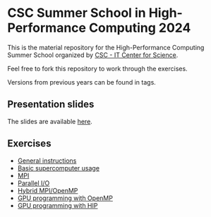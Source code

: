 # CSC Summer School in High-Performance Computing 2024

This is the material repository for the High-Performance Computing Summer School organized by [CSC - IT Center for Science](https://csc.fi/en/).

Feel free to fork this repository to work through the exercises.

Versions from previous years can be found in tags.

## Presentation slides

The slides are available [here](https://csc-training.github.io/summerschool/).

## Exercises

 - [General instructions](exercise-instructions.md)
 - [Basic supercomputer usage](computer-platforms)
 - [MPI](mpi)
 - [Parallel I/O](parallel-io)
 - [Hybrid MPI/OpenMP](hybrid)
 - [GPU programming with OpenMP](gpu-openmp)
 - [GPU programming with HIP](gpu-hip)
